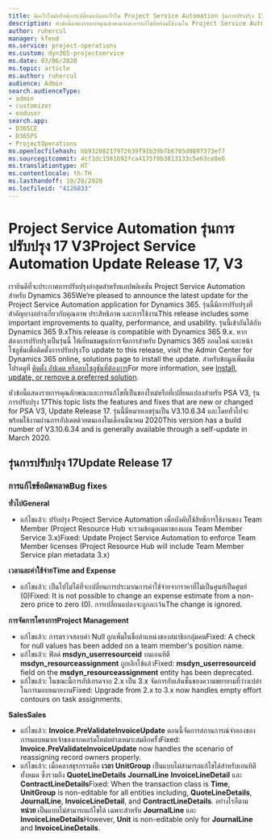 ```yaml
---
title: มีอะไรใหม่หรือมีการเปลี่ยนแปลงอะไรใน Project Service Automation รุ่นการปรับปรุง 17 V3
description: หัวข้อนี้แสดงรายการคุณลักษณะและการแก้ไขที่พร้อมใช้งานใน Project Service Automation รุ่นการปรับปรุง 17 V3
author: ruhercul
manager: kfend
ms.service: project-operations
ms.custom: dyn365-projectservice
ms.date: 03/06/2020
ms.topic: article
ms.author: ruhercul
audience: Admin
search.audienceType:
- admin
- customizer
- enduser
search.app:
- D365CE
- D365PS
- ProjectOperations
ms.openlocfilehash: bb93208217972639f91b39b7b6705d9897373ef7
ms.sourcegitcommit: 4cf1dc1561b92fca4175f0b3813133c5e63ce8e6
ms.translationtype: HT
ms.contentlocale: th-TH
ms.lasthandoff: 10/28/2020
ms.locfileid: "4126833"
---
```

# <a name="project-service-automation-update-release-17-v3"></a><span data-ttu-id="56b9a-103">Project Service Automation รุ่นการปรับปรุง 17 V3</span><span class="sxs-lookup"><span data-stu-id="56b9a-103">Project Service Automation Update Release 17, V3</span></span>

<span data-ttu-id="56b9a-104">เรายินดีที่จะประกาศการปรับปรุงล่าสุดสำหรับแอปพลิเคชัน Project Service Automation สำหรับ Dynamics 365</span><span class="sxs-lookup"><span data-stu-id="56b9a-104">We’re pleased to announce the latest update for the Project Service Automation application for Dynamics 365.</span></span> <span data-ttu-id="56b9a-105">รุ่นนี้มีการปรับปรุงที่สำคัญบางอย่างเกี่ยวกับคุณภาพ ประสิทธิภาพ และการใช้งาน</span><span class="sxs-lookup"><span data-stu-id="56b9a-105">This release includes some important improvements to quality, performance, and usability.</span></span>  <span data-ttu-id="56b9a-106">รุ่นนี้เข้ากันได้กับ Dynamics 365 9.x</span><span class="sxs-lookup"><span data-stu-id="56b9a-106">This release is compatible with Dynamics 365 9.x.</span></span> <span data-ttu-id="56b9a-107">หากต้องการปรับปรุงเป็นรุ่นนี้ ให้เยี่ยมชมศูนย์การจัดการสำหรับ Dynamics 365 ออนไลน์ และหน้าโซลูชันเพื่อติดตั้งการปรับปรุง</span><span class="sxs-lookup"><span data-stu-id="56b9a-107">To update to this release, visit the Admin Center for Dynamics 365 online, solutions page to install the update.</span></span> <span data-ttu-id="56b9a-108">สำหรับข้อมูลเพิ่มเติม โปรดดูที่ [ติดตั้ง อัปเดต หรือลบโซลูชันที่ต้องการ](https://docs.microsoft.com/power-platform/admin/install-remove-preferred-solution)</span><span class="sxs-lookup"><span data-stu-id="56b9a-108">For more information, see [Install, update, or remove a preferred solution](https://docs.microsoft.com/power-platform/admin/install-remove-preferred-solution).</span></span>

<span data-ttu-id="56b9a-109">หัวข้อนี้แสดงรายการคุณลักษณะและการแก้ไขที่เป็นของใหม่หรือที่เปลี่ยนแปลงสำหรับ PSA V3, รุ่นการปรับปรุง 17</span><span class="sxs-lookup"><span data-stu-id="56b9a-109">This topic lists the features and fixes that are new or changed for PSA V3, Update Release 17.</span></span> <span data-ttu-id="56b9a-110">รุ่นนี้มีหมายเลขรุ่นเป็น V3.10.6.34 และโดยทั่วไปจะพร้อมใช้งานผ่านการอัปเดตด้วยตนเองในเดือนมีนาคม 2020</span><span class="sxs-lookup"><span data-stu-id="56b9a-110">This version has a build number of V3.10.6.34 and is generally available through a self-update in March 2020.</span></span>


## <a name="update-release-17"></a><span data-ttu-id="56b9a-111">รุ่นการปรับปรุง 17</span><span class="sxs-lookup"><span data-stu-id="56b9a-111">Update Release 17</span></span>

### <a name="bug-fixes"></a><span data-ttu-id="56b9a-112">การแก้ไขข้อผิดพลาด</span><span class="sxs-lookup"><span data-stu-id="56b9a-112">Bug fixes</span></span>

<span data-ttu-id="56b9a-113">**ทั่วไป**</span><span class="sxs-lookup"><span data-stu-id="56b9a-113">**General**</span></span>

- <span data-ttu-id="56b9a-114">แก้ไขแล้ว: ปรับปรุง Project Service Automation เพื่อบังคับใช้สิทธิ์การใช้งานของ Team Member (Project Resource Hub จะรวมข้อมูลเมตาของแผน Team Member Service 3.x)</span><span class="sxs-lookup"><span data-stu-id="56b9a-114">Fixed: Update Project Service Automation to enforce Team Member licenses (Project Resource Hub will include Team Member Service plan metadata 3.x)</span></span>
 
<span data-ttu-id="56b9a-115">**เวลาและค่าใช้จ่าย**</span><span class="sxs-lookup"><span data-stu-id="56b9a-115">**Time and Expense**</span></span>

- <span data-ttu-id="56b9a-116">แก้ไขแล้ว: เป็นไปไม่ได้ที่จะเปลี่ยนการประมาณการค่าใช้จ่ายจากราคาที่ไม่เป็นศูนย์เป็นศูนย์ (0)</span><span class="sxs-lookup"><span data-stu-id="56b9a-116">Fixed: It is not possible to change an expense estimate from a non-zero price to zero (0).</span></span> <span data-ttu-id="56b9a-117">การเปลี่ยนแปลงจะถูกละเว้น</span><span class="sxs-lookup"><span data-stu-id="56b9a-117">The change is ignored.</span></span>

<span data-ttu-id="56b9a-118">**การจัดการโครงการ**</span><span class="sxs-lookup"><span data-stu-id="56b9a-118">**Project Management**</span></span>

- <span data-ttu-id="56b9a-119">แก้ไขแล้ว: การตรวจสอบค่า Null ถูกเพิ่มในชื่อตำแหน่งของสมาชิกกลุ่มคน</span><span class="sxs-lookup"><span data-stu-id="56b9a-119">Fixed: A check for null values has been added on a team member's position name.</span></span>
- <span data-ttu-id="56b9a-120">แก้ไขแล้ว: ฟิลด์ **msdyn_userresourceid** บนเอนทิตี **msdyn_resourceassignment** ถูกเลิกใช้แล้ว</span><span class="sxs-lookup"><span data-stu-id="56b9a-120">Fixed: **msdyn_userresourceid** field on the **msdyn_resourceassignment** entity has been deprecated.</span></span>
- <span data-ttu-id="56b9a-121">แก้ไขแล้ว: ในขณะนี้การอัปเกรดจาก 2.x เป็น 3.x จัดการกับเส้นชั้นของความพยายามที่ว่างเปล่าในการมอบหมายงาน</span><span class="sxs-lookup"><span data-stu-id="56b9a-121">Fixed: Upgrade from 2.x to 3.x now handles empty effort contours on task assignments.</span></span>

<span data-ttu-id="56b9a-122">**Sales**</span><span class="sxs-lookup"><span data-stu-id="56b9a-122">**Sales**</span></span>

- <span data-ttu-id="56b9a-123">แก้ไขแล้ว: **Invoice.PreValidateInvoiceUpdate** ตอนนี้จัดการสถานการณ์จำลองของการมอบหมายเจ้าของเรกคอร์ดใหม่อย่างเหมาะสมอีกครั้ง</span><span class="sxs-lookup"><span data-stu-id="56b9a-123">Fixed: **Invoice.PreValidateInvoiceUpdate** now handles the scenario of reassigning record owners properly.</span></span>
- <span data-ttu-id="56b9a-124">แก้ไขแล้ว: เมื่อคลาสธุรกรรมคือ **เวลา** **UnitGroup** เป็นแบบไม่สามารถแก้ไขได้สำหรับเอนทิตีทั้งหมด ซึ่งรวมถึง **QuoteLineDetails** **JournalLine** **InvoiceLineDetail** และ **ContractLineDetails**</span><span class="sxs-lookup"><span data-stu-id="56b9a-124">Fixed: When the transaction class is **Time**, **UnitGroup** is non-editable for all entities including, **QuoteLineDetails**, **JournalLine**, **InvoiceLineDetail**, and **ContractLineDetails**.</span></span> <span data-ttu-id="56b9a-125">อย่างไรก็ตาม **หน่วย** เป็นแบบไม่สามารถแก้ไขได้ เฉพาะสำหรับ **JournalLine** และ **InvoiceLineDetails**</span><span class="sxs-lookup"><span data-stu-id="56b9a-125">However, **Unit** is non-editable only for **JournalLine** and **InvoiceLineDetails**.</span></span>


